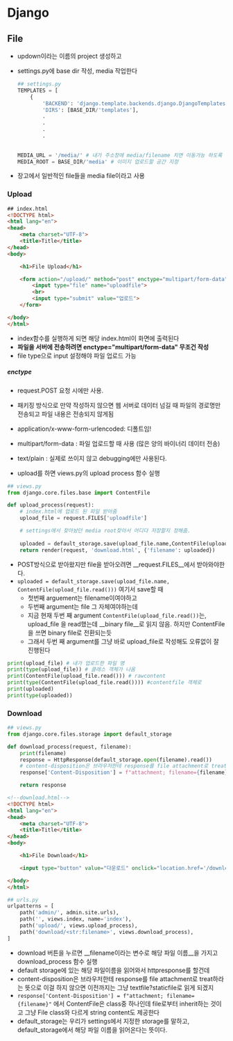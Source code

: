 # Django

## File

- updown이라는 이름의 project 생성하고

- settings.py에 base dir 작성, media 작업한다

  ```python
  ## settings.py
  TEMPLATES = [
      {
          'BACKEND': 'django.template.backends.django.DjangoTemplates',
          'DIRS': [BASE_DIR/'templates'],
          .
          .
          .
          .
          
          
  MEDIA_URL = '/media/' # 내가 주소창에 media/filename 치면 이동가능 하도록
  MEDIA_ROOT = BASE_DIR/'media' # 이미지 업로드할 공간 지정
  ```

  

- 장고에서 일반적인 file들을 media file이라고 사용

### Upload

```html
## index.html
<!DOCTYPE html>
<html lang="en">
<head>
    <meta charset="UTF-8">
    <title>Title</title>
</head>
<body>

    <h1>File Upload</h1>

    <form action="/upload/" method="post" enctype="multipart/form-data">{% csrf_token %}
        <input type="file" name="uploadfile">
        <br>
        <input type="submit" value="업로드">
    </form>

</body>
</html>
```

- index함수를 실행하게 되면 해당 index.html이 화면에 출력된다
- __파일을 서버에 전송하려면 enctype="multipart/form-data" 무조건 작성__
- file type으로 input 설정해야 파일 업로드 가능

##### enctype

- request.POST 요청 시에만 사용. 
- 패키징 방식으로 만약 작성하지 않으면 웹 서버로 데이터 넘길 때 파일의 경로명만 전송되고 파일 내용은 전송되지 않게됨
- application/x-www-form-urlencoded: 디폴트임!

- multipart/form-data : 파일 업로드할 때 사용 (많은 양의 바이너리 데이터 전송)
- text/plain : 실제로 쓰이지 않고 debugging에만 사용된다.



- upload를 하면 views.py의 upload process 함수 실행

```python
## views.py
from django.core.files.base import ContentFile

def upload_process(request):
    # index.html에 업로드 된 파일 받아줌
    upload_file = request.FILES['uploadfile']

    # settings에서 찾아놨던 media root찾아서 어디다 저장할지 정해줌. 
    
    uploaded = default_storage.save(upload_file.name,ContentFile(upload_file.read()))
    return render(request, 'download.html', {'filename': uploaded})

```

- POST방식으로 받아왔지만 file을 받아오려면 __request.FILES__에서 받아와야한다.
- `uploaded = default_storage.save(upload_file.name, ContentFile(upload_file.read()))` 여기서 save할 때
  - 첫번째 arguement는 filename이여야하고
  - 두번째 argument는 file 그 자체여야하는데
  - 지금 현재 두번 째 argument `ContentFile(upload_file.read())`는, upload_file 을 read했는데 __binary file__로 읽지 않음. 하지만 ContentFile을 쓰면 binary file로 전환되는듯
  - 그래서 두번 째 argument를 그냥 바로 upload_file로 작성해도 오류없이 잘 진행된다

```python
print(upload_file) # 내가 업로드한 파일 명
print(type(upload_file)) # 클래스 객체가 나옴
print(ContentFile(upload_file.read())) # rawcontent
print(type(ContentFile(upload_file.read()))) #contentfile 객체로
print(uploaded)
print(type(uploaded))
```



### Download

```python
## views.py
from django.core.files.storage import default_storage

def download_process(request, filename):
    print(filename)
    response = HttpResponse(default_storage.open(filename).read())
    # content-disposition은 브라우저한테 response를 file attachment로 treat하라는 뜻임
    response['Content-Disposition'] = f"attachment; filename={filename}"

    return response
```

```html
<!--download.html-->
<!DOCTYPE html>
<html lang="en">
<head>
    <meta charset="UTF-8">
    <title>Title</title>
</head>
<body>

    <h1>File Download</h1>

    <input type="button" value="다운로드" onclick="location.href='/download/{{ filename }}'">

</body>
</html>
```

```python
## urls.py
urlpatterns = [
    path('admin/', admin.site.urls),
    path('', views.index, name='index'),
    path('upload/', views.upload_process),
    path('download/<str:filename>', views.download_process),
]
```

- download 버튼을 누르면 __filename이라는 변수로 해당 파일 이름__을 가지고 download_process 함수 실행
- default storage에 있는 해당 파일이름을 읽어와서 httpresponse를 할건데
- content-disposition은 브라우저한테 response를 file attachment로 treat하라는 뜻으로 이걸 하지 않으면 이전까지는 그냥 textfile?staticfile로 읽게 되겠지
- `response['Content-Disposition'] = f"attachment; filename={filename}"` 에서 ContentFile은 class중 하나인데 file로부터 inherit하는 것이고 그냥 File class와 다르게 string content도 제공한다
- default_storage는 우리가 settings에서 지정한 storage를 말하고, default_storage에서 해당 파일 이름을 읽어온다는 뜻이다.